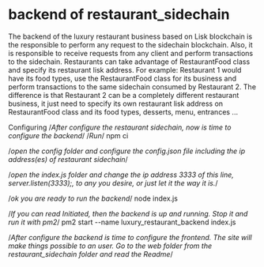 # backend of restaurant_sidechain
The backend of the luxury restaurant business based on Lisk blockchain is the responsible to perform any request to the sidechain blockchain. Also, it is responsible to receive requests from any client and perform transactions to the sidechain.
Restaurants can take advantage of RestaurantFood class and specify its restaurant lisk address. For example: Restaurant 1 would have its food types, use the RestaurantFood class for its business and perform transactions to the same sidechain consumed by Restaurant 2. The difference is that Restaurant 2 can be a completely different restaurant business, it just need to specify its own restaurant lisk address on RestaurantFood class and its food types, desserts, menu, entrances ...

Configuring
/*After configure the restaurant sidechain, now is time to configure the backend*/
/*Run*/
npm ci

/*open the config folder and configure the config.json file including the ip address(es) of restaurant sidechain*/

/*open the index.js folder and change the ip address 3333 of this line, server.listen(3333);, to any you desire, or just let it the way it is.*/

/*ok you are ready to run the backend*/
node index.js

/*If you can read Initiated, then the backend is up and running. Stop it and run it with pm2*/
pm2 start --name luxury_restaurant_backend index.js

/*After configure the backend is time to configure the frontend. The site will make things possible to an user. Go to the web folder from the restaurant_sidechain folder and read the Readme*/